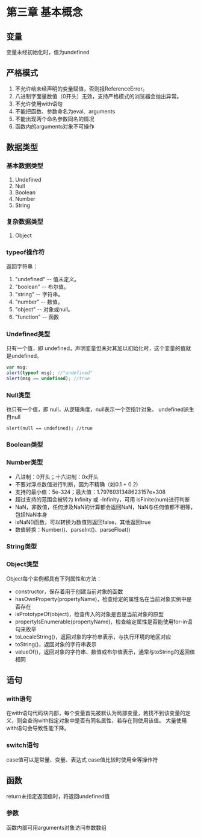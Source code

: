 # 第三章 基本概念

## 变量
变量未经初始化时，值为undefined

## 严格模式
1. 不允许给未经声明的变量赋值，否则报ReferenceError。
2. 八进制字面量数值（0开头）无效，支持严格模式的浏览器会抛出异常。
3. 不允许使用with语句
4. 不能把函数、参数命名为eval、arguments
5. 不能出现两个命名参数同名的情况
6. 函数内的arguments对象不可操作

## 数据类型

### 基本数据类型
1. Undefined
2. Null
3. Boolean
4. Number
5. String

### 复杂数据类型
1. Object

### typeof操作符
返回字符串：
1. "undefined" -- 值未定义。
2. "boolean" -- 布尔值。
3. "string" -- 字符串。
4. "number" -- 数值。
5. "object" -- 对象或null。
6. "function" -- 函数

### Undefined类型
只有一个值，即 undefined，声明变量但未对其加以初始化时，这个变量的值就是undefined。
```JavaScript
var msg;
alert(typeof msg); //"undefined"
alert(msg == undefined); //true
```

### Null类型
也只有一个值，即 null，从逻辑角度，null表示一个空指针对象。
undefined派生自null
```JavaSript
alert(null == undefined); //true
```

### Boolean类型

### Number类型
- 八进制：0开头；十六进制：0x开头
- 不要对浮点数值进行判断，因为不精确（如0.1 + 0.2)
- 支持的最小值：5e-324；最大值：1.7976931348623157e+308
- 超过支持的范围会被转为 Infinity 或 -Infinity，可用 isFinite(num)进行判断
- NaN，非数值，任何涉及NaN的计算都会返回NaN，NaN与任何值都不相等，包括NaN本身
- isNaN()函数，可以转换为数值则返回false，其他返回true
- 数值转换：Number()、parseInt()、parseFloat()

### String类型

### Object类型
Object每个实例都具有下列属性和方法：
- constructor，保存着用于创建当前对象的函数
- hasOwnProperty(propertyName)，检查给定的属性名在当前对象实例中是否存在
- isPrototypeOf(object)，检查传入的对象是否是当前对象的原型
- propertyIsEnumerable(propertyName)，检查给定属性是否能使用for-in语句来枚举
- toLocaleString()，返回对象的字符串表示，与执行环境的地区对应
- toString()，返回对象的字符串表示
- valueOf()，返回对象的字符串、数值或布尔值表示，通常与toString的返回值相同

## 语句
### with语句
在with语句代码块内部，每个变量首先被默认为局部变量，若找不到该变量的定义，则会查询with指定对象中是否有同名属性，若存在则使用该值。
大量使用with语句会导致性能下降。

### switch语句
case值可以是常量、变量、表达式
case值比较时使用全等操作符

## 函数
return未指定返回值时，将返回undefined值
### 参数
函数内部可用arguments对象访问参数数组